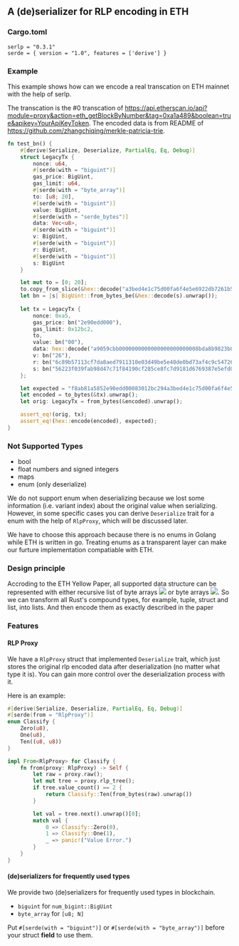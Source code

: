 ## A (de)serializer for RLP encoding in ETH

### Cargo.toml

```
serlp = "0.3.1"
serde = { version = "1.0", features = ['derive'] }
```

### Example

This example shows how can we encode a real transcation on ETH mainnet with the help of serlp.

The transcation is the #0 transcation of https://api.etherscan.io/api?module=proxy&action=eth_getBlockByNumber&tag=0xa1a489&boolean=true&apikey=YourApiKeyToken. The encoded data is from README of https://github.com/zhangchiqing/merkle-patricia-trie.

```rust
fn test_bn() {
    #[derive(Serialize, Deserialize, PartialEq, Eq, Debug)]
    struct LegacyTx {
        nonce: u64,
        #[serde(with = "biguint")]
        gas_price: BigUint,
        gas_limit: u64,
        #[serde(with = "byte_array")]
        to: [u8; 20],
        #[serde(with = "biguint")]
        value: BigUint,
        #[serde(with = "serde_bytes")]
        data: Vec<u8>,
        #[serde(with = "biguint")]
        v: BigUint,
        #[serde(with = "biguint")]
        r: BigUint,
        #[serde(with = "biguint")]
        s: BigUint
    }

    let mut to = [0; 20];
    to.copy_from_slice(&hex::decode("a3bed4e1c75d00fa6f4e5e6922db7261b5e9acd2").unwrap());
    let bn = |s| BigUint::from_bytes_be(&hex::decode(s).unwrap());
    
    let tx = LegacyTx {
        nonce: 0xa5,
        gas_price: bn("2e90edd000"),
        gas_limit: 0x12bc2,
        to,
        value: bn("00"),
        data: hex::decode("a9059cbb0000000000000000000000008bda8b9823b8490e8cf220dc7b91d97da1c54e250000000000000000000000000000000000000000000000056bc75e2d63100000").unwrap(),
        v: bn("26"),
        r: bn("6c89b57113cf7da8aed7911310e03d49be5e40de0bd73af4c9c54726c478691b"),
        s: bn("56223f039fab98d47c71f84190cf285ce8fc7d9181d6769387e5efd0a970e2e9")
    };

    let expected = "f8ab81a5852e90edd00083012bc294a3bed4e1c75d00fa6f4e5e6922db7261b5e9acd280b844a9059cbb0000000000000000000000008bda8b9823b8490e8cf220dc7b91d97da1c54e250000000000000000000000000000000000000000000000056bc75e2d6310000026a06c89b57113cf7da8aed7911310e03d49be5e40de0bd73af4c9c54726c478691ba056223f039fab98d47c71f84190cf285ce8fc7d9181d6769387e5efd0a970e2e9";
    let encoded = to_bytes(&tx).unwrap();
    let orig: LegacyTx = from_bytes(&encoded).unwrap();

    assert_eq!(orig, tx);
    assert_eq!(hex::encode(encoded), expected);
}
```

### Not Supported Types 

- bool
- float numbers and signed integers
- maps
- enum (only deserialize)

We do not support enum when deserializing because we lost some information (i.e. variant index) about the original value when serializing. However, in some specific cases you can derive `Deserialize` trait for a enum with the help of `RlpProxy`, which will be discussed later.

We have to choose this approach because there is no enums in Golang while ETH is written in go. Treating enums as a transparent layer can make our furture implementation compatiable with ETH.

### Design principle

Accroding to the ETH Yellow Paper, all supported data structure can be represented with either recursive list of byte arrays ![](https://latex.codecogs.com/svg.latex?\mathbb{L}) or byte arrays ![](https://latex.codecogs.com/svg.latex?\mathbb{B}). So we can transform all Rust's compound types, for example, tuple, struct and list, into lists. And then encode them as exactly described in the paper

### Features

#### RLP Proxy 

We have a `RlpProxy` struct that implemented `Deserialize` trait, which just stores the original rlp encoded data after deserialization (no matter what type it is). You can gain more control over the deserialization process with it. 

Here is an example:

```rust
#[derive(Serialize, Deserialize, PartialEq, Eq, Debug)]
#[serde(from = "RlpProxy")]
enum Classify {
    Zero(u8),
    One(u8),
    Ten((u8, u8))
}

impl From<RlpProxy> for Classify {
    fn from(proxy: RlpProxy) -> Self {
        let raw = proxy.raw();
        let mut tree = proxy.rlp_tree();
        if tree.value_count() == 2 {
            return Classify::Ten(from_bytes(raw).unwrap())
        }

        let val = tree.next().unwrap()[0];
        match val {
            0 => Classify::Zero(0),
            1 => Classify::One(1),
            _ => panic!("Value Error.")
        }
    }
}
```

#### (de)serializers for frequently used types

We provide two (de)serializers for frequently used types in blockchain.

- `biguint` for `num_bigint::BigUint`
- `byte_array` for `[u8; N]`

Put `#[serde(with = "biguint")]` or `#[serde(with = "byte_array")]` before your struct **field** to use them.
